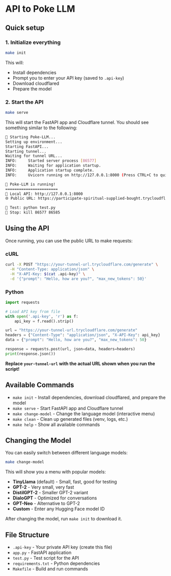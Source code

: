 # API to Poke LLM

## Quick setup

### 1. Initialize everything
```bash
make init
```
This will:
- Install dependencies
- Prompt you to enter your API key (saved to `.api-key`)
- Download cloudflared
- Prepare the model

### 2. Start the API
```bash
make serve
```
This will start the FastAPI app and Cloudflare tunnel. You should see something similar to the following:

```bash
🚀 Starting Poke-LLM...
Setting up environment...
Starting FastAPI...
Starting tunnel...
Waiting for tunnel URL...
INFO:     Started server process [86577]
INFO:     Waiting for application startup.
INFO:     Application startup complete.
INFO:     Uvicorn running on http://127.0.0.1:8000 (Press CTRL+C to quit)

🎉 Poke-LLM is running!
=======================
📱 Local API: http://127.0.0.1:8000
🌐 Public URL: https://participate-spiritual-supplied-bought.trycloudflare.com

🧪 Test: python test.py
🛑 Stop: kill 86577 86585
```

## Using the API

Once running, you can use the public URL to make requests:

### cURL
```bash
curl -X POST "https://your-tunnel-url.trycloudflare.com/generate" \
  -H "Content-Type: application/json" \
  -H "X-API-Key: $(cat .api-key)" \
  -d '{"prompt": "Hello, how are you?", "max_new_tokens": 50}'
```

### Python
```python
import requests

# Load API key from file
with open('.api-key', 'r') as f:
    api_key = f.read().strip()

url = "https://your-tunnel-url.trycloudflare.com/generate"
headers = {"Content-Type": "application/json", "X-API-Key": api_key}
data = {"prompt": "Hello, how are you?", "max_new_tokens": 50}

response = requests.post(url, json=data, headers=headers)
print(response.json())
```

**Replace `your-tunnel-url` with the actual URL shown when you run the script!**

## Available Commands

- `make init` - Install dependencies, download cloudflared, and prepare the model
- `make serve` - Start FastAPI app and Cloudflare tunnel
- `make change-model` - Change the language model (interactive menu)
- `make clean` - Clean up generated files (venv, logs, etc.)
- `make help` - Show all available commands

## Changing the Model

You can easily switch between different language models:

```bash
make change-model
```

This will show you a menu with popular models:
- **TinyLlama** (default) - Small, fast, good for testing
- **GPT-2** - Very small, very fast
- **DistilGPT-2** - Smaller GPT-2 variant
- **DialoGPT** - Optimized for conversations
- **GPT-Neo** - Alternative to GPT-2
- **Custom** - Enter any Hugging Face model ID

After changing the model, run `make init` to download it.

## File Structure

- `.api-key` - Your private API key (create this file)
- `app.py` - FastAPI application
- `test.py` - Test script for the API
- `requirements.txt` - Python dependencies
- `Makefile` - Build and run commands